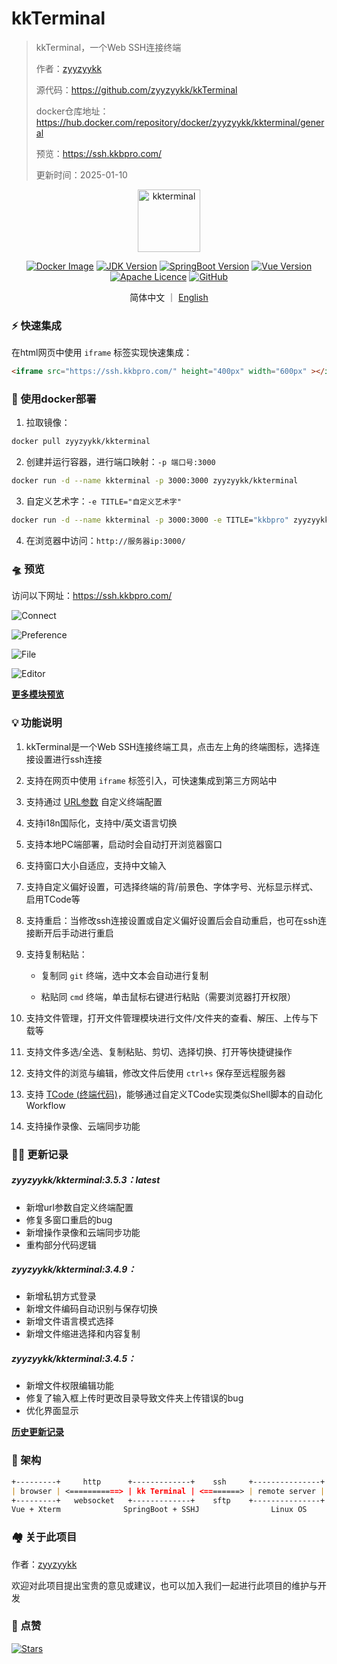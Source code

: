 # kkTerminal

> kkTerminal，一个Web SSH连接终端
>
> 作者：[zyyzyykk](https://github.com/zyyzyykk/)
>
> 源代码：https://github.com/zyyzyykk/kkTerminal
>
> docker仓库地址：https://hub.docker.com/repository/docker/zyyzyykk/kkterminal/general
>
> 预览：https://ssh.kkbpro.com/
>
> 更新时间：2025-01-10
>

<p align="center"><a href="https://ssh.kkbpro.com/" target="_blank" rel="noopener noreferrer"><img width="100" src="https://kkbapps.oss-cn-shanghai.aliyuncs.com/logo/terminal.png" alt="kkterminal"></a></p>

<p align="center">
  <a href="https://hub.docker.com/repository/docker/zyyzyykk/kkterminal/general"><img src="https://img.shields.io/docker/pulls/zyyzyykk/kkterminal?logo=docker" alt="Docker Image"></a>
  <a href="https://www.oracle.com/cn/java/technologies/downloads/#java8-windows"><img src="https://img.shields.io/badge/jdk-1.8-orange?logo=openjdk&logoColor=%23e3731c" alt="JDK Version"></a>
  <a href="https://spring.io/projects/spring-boot"><img src="https://img.shields.io/badge/springboot-2.7.15-green?color=6db33f&logo=springboot" alt="SpringBoot Version"></a>
  <a href="https://cn.vuejs.org/"><img src="https://img.shields.io/badge/vue-3.x-green?color=42b883&logo=vue.js" alt="Vue Version"></a>
  <a href="https://www.apache.org/licenses/"><img src="https://img.shields.io/badge/licence-Apache-red?logo=apache&logoColor=%23D22128" alt="Apache Licence"></a>
  <a href="https://github.com/zyyzyykk/kkTerminal"><img src="https://img.shields.io/github/stars/zyyzyykk/kkterminal" alt="GitHub"></a>
</p>
<p align="center">简体中文 ｜ <a href="../en_US/README.md" >English</a></p>

### ⚡ 快速集成

在html网页中使用 `iframe` 标签实现快速集成：

```html
<iframe src="https://ssh.kkbpro.com/" height="400px" width="600px" ></iframe>
```

### 🐳 使用docker部署

1. 拉取镜像：

```bash
docker pull zyyzyykk/kkterminal
```

2. 创建并运行容器，进行端口映射：`-p 端口号:3000`

```bash
docker run -d --name kkterminal -p 3000:3000 zyyzyykk/kkterminal
```

3. 自定义艺术字：`-e TITLE="自定义艺术字"`

```bash
docker run -d --name kkterminal -p 3000:3000 -e TITLE="kkbpro" zyyzyykk/kkterminal
```

4. 在浏览器中访问：`http://服务器ip:3000/`

### 🛸 预览

访问以下网址：https://ssh.kkbpro.com/

![Connect](https://kkbapps.oss-cn-shanghai.aliyuncs.com/terminal/3.5.3/zh/Connect.png)

![Preference](https://kkbapps.oss-cn-shanghai.aliyuncs.com/terminal/3.5.3/zh/Preference.png)

![File](https://kkbapps.oss-cn-shanghai.aliyuncs.com/terminal/3.5.3/zh/File.png)

![Editor](https://kkbapps.oss-cn-shanghai.aliyuncs.com/terminal/3.5.3/zh/Editor.png)

[**更多模块预览**](./MODULE.md)

### 💡 功能说明

1. kkTerminal是一个Web SSH连接终端工具，点击左上角的终端图标，选择连接设置进行ssh连接

2. 支持在网页中使用 `iframe` 标签引入，可快速集成到第三方网站中

3. 支持通过 [URL参数](./PARAMS.md) 自定义终端配置

4. 支持i18n国际化，支持中/英文语言切换

5. 支持本地PC端部署，启动时会自动打开浏览器窗口

6. 支持窗口大小自适应，支持中文输入

7. 支持自定义偏好设置，可选择终端的背/前景色、字体字号、光标显示样式、启用TCode等

8. 支持重启：当修改ssh连接设置或自定义偏好设置后会自动重启，也可在ssh连接断开后手动进行重启

9. 支持复制粘贴：

   - 复制同 `git` 终端，选中文本会自动进行复制

   - 粘贴同 `cmd` 终端，单击鼠标右键进行粘贴（需要浏览器打开权限）


9. 支持文件管理，打开文件管理模块进行文件/文件夹的查看、解压、上传与下载等
10. 支持文件多选/全选、复制粘贴、剪切、选择切换、打开等快捷键操作
11. 支持文件的浏览与编辑，修改文件后使用 `ctrl+s` 保存至远程服务器
12. 支持 [TCode (终端代码)](./TCODE.md)，能够通过自定义TCode实现类似Shell脚本的自动化Workflow
13. 支持操作录像、云端同步功能

### 👨‍💻 更新记录

##### zyyzyykk/kkterminal:3.5.3：latest

- 新增url参数自定义终端配置
- 修复多窗口重启的bug
- 新增操作录像和云端同步功能
- 重构部分代码逻辑

##### zyyzyykk/kkterminal:3.4.9：

- 新增私钥方式登录
- 新增文件编码自动识别与保存切换
- 新增文件语言模式选择
- 新增文件缩进选择和内容复制

##### zyyzyykk/kkterminal:3.4.5：

- 新增文件权限编辑功能
- 修复了输入框上传时更改目录导致文件夹上传错误的bug
- 优化界面显示

[**历史更新记录**](./UPDATE.md)

### 🧬 架构

```markdown
+---------+     http      +-------------+    ssh     +---------------+
| browser | <===========> | kk Terminal | <========> | remote server |
+---------+   websocket   +-------------+    sftp    +---------------+
Vue + Xterm              SpringBoot + SSHJ                Linux OS    
```

### 🏘️ 关于此项目

作者：[zyyzyykk](https://github.com/zyyzyykk/)

欢迎对此项目提出宝贵的意见或建议，也可以加入我们一起进行此项目的维护与开发

### 🌟 点赞

[![Stars](https://starchart.cc/zyyzyykk/kkTerminal.svg?variant=adaptive)](https://starchart.cc/zyyzyykk/kkTerminal)
